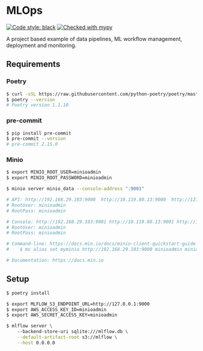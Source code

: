 # MLOps

[![Code style: black](https://img.shields.io/badge/code%20style-black-000000.svg)](https://github.com/psf/black)
[![Checked with mypy](http://www.mypy-lang.org/static/mypy_badge.svg)](http://mypy-lang.org/)

A project based example of data pipelines, ML workflow management, deployment
and monitoring.

## Requirements

### Poetry

```bash
$ curl -sSL https://raw.githubusercontent.com/python-poetry/poetry/master/get-poetry.py | python -
$ poetry --version
# Poetry version 1.1.10
```

### pre-commit

```bash
$ pip install pre-commit
$ pre-commit --version
# pre-commit 2.15.0
```

### Minio

```bash
$ export MINIO_ROOT_USER=minioadmin
$ export MINIO_ROOT_PASSWORD=minioadmin

$ minio server minio_data --console-address ":9001"

# API: http://192.168.29.103:9000  http://10.119.80.13:9000  http://127.0.0.1:9000                   
# RootUser: minioadmin 
# RootPass: minioadmin 

# Console: http://192.168.29.103:9001 http://10.119.80.13:9001 http://127.0.0.1:9001          
# RootUser: minioadmin 
# RootPass: minioadmin 

# Command-line: https://docs.min.io/docs/minio-client-quickstart-guide
#    $ mc alias set myminio http://192.168.29.103:9000 minioadmin minioadmin

# Documentation: https://docs.min.io
```

## Setup

```bash
$ poetry install
```

```bash
$ export MLFLOW_S3_ENDPOINT_URL=http://127.0.0.1:9000
$ export AWS_ACCESS_KEY_ID=minioadmin
$ export AWS_SECRET_ACCESS_KEY=minioadmin
```

```bash
$ mlflow server \                                   
    --backend-store-uri sqlite:///mlflow.db \
    --default-artifact-root s3://mlflow \
    --host 0.0.0.0
```
